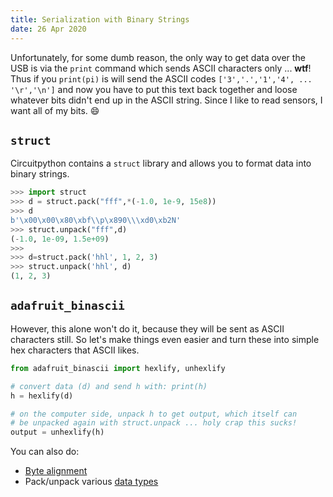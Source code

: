 ```yaml
---
title: Serialization with Binary Strings
date: 26 Apr 2020
---
```


Unfortunately, for some dumb reason, the only way to get data over the USB
is via the `print` command which sends ASCII characters only ... **wtf**!
Thus if you `print(pi)` is will send the ASCII codes `['3','.','1','4', ... 
'\r','\n']` and now you have to put this text back together and loose whatever
bits didn't end up in the ASCII string. Since I like to read sensors, I
want all of my bits. :smile:

## `struct`

Circuitpython contains a `struct` library and allows you to format data
into binary strings.

```python
>>> import struct
>>> d = struct.pack("fff",*(-1.0, 1e-9, 15e8))
>>> d
b'\x00\x00\x80\xbf\\p\x890\\\xd0\xb2N'
>>> struct.unpack("fff",d)
(-1.0, 1e-09, 1.5e+09)
>>> 
>>> d=struct.pack('hhl', 1, 2, 3)
>>> struct.unpack('hhl', d)
(1, 2, 3)
```
## `adafruit_binascii`

However, this alone won't do it, because they will be sent as ASCII
characters still. So let's make things even easier and turn these 
into simple hex characters that ASCII likes.

```python
from adafruit_binascii import hexlify, unhexlify

# convert data (d) and send h with: print(h)
h = hexlify(d)

# on the computer side, unpack h to get output, which itself can
# be unpacked again with struct.unpack ... holy crap this sucks!
output = unhexlify(h)
```

You can also do:

- [Byte alignment](https://docs.python.org/3.7/library/struct.html#byte-order-size-and-alignment)
- Pack/unpack various [data types](https://docs.python.org/3.7/library/struct.html#format-characters)

